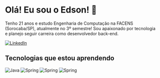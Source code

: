 # Olá! Eu sou o Edson! 👋

Tenho 21 anos e estudo Engenharia de Computação na FACENS (Sorocaba/SP), atualmente no 3º semestre! Sou apaixonado por tecnologia e planejo seguir carreira como desenvolvedor back-end.

[![LinkedIn](https://img.shields.io/badge/-LinkedIn-blue?style=flat-square&logo=Linkedin&logoColor=white)](https://www.linkedin.com/in/edson-satake-6142a8281)

## Tecnologias que estou aprendendo

<div style ="display: inline_block">
    <img align="center" alt="Java" src="https://img.shields.io/badge/Java-ED8B00?style=for-the-badge&logo=openjdk&logoColor=white" />
    <img align="center" alt="Spring" src="https://img.shields.io/badge/Spring-6DB33F?style=for-the-badge&logo=spring&logoColor=white" />
    <img align="center" alt="Spring" src="https://img.shields.io/badge/MySQL-00000F?style=for-the-badge&logo=mysql&logoColor=white" />
    <img align="center" alt="Spring" src="https://img.shields.io/badge/Angular-DD0031?style=for-the-badge&logo=angular&logoColor=white" />
</div>
